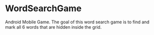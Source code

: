 # WordSearchGame
Android Mobile Game. The goal of this word search game is to find and mark all 6 words that are hidden inside the grid. 
